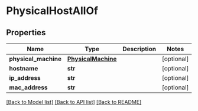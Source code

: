 # PhysicalHostAllOf

## Properties
Name | Type | Description | Notes
------------ | ------------- | ------------- | -------------
**physical_machine** | [**PhysicalMachine**](PhysicalMachine.md) |  | [optional] 
**hostname** | **str** |  | [optional] 
**ip_address** | **str** |  | [optional] 
**mac_address** | **str** |  | [optional] 

[[Back to Model list]](../README.md#documentation-for-models) [[Back to API list]](../README.md#documentation-for-api-endpoints) [[Back to README]](../README.md)


